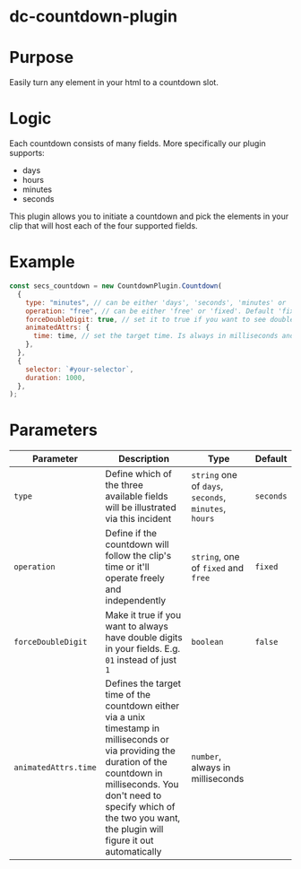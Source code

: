 # dc-countdown-plugin

# Purpose
Easily turn any element in your html to a countdown slot.

# Logic
Each countdown consists of many fields. More specifically our plugin supports:
- days
- hours
- minutes
- seconds

This plugin allows you to initiate a countdown and pick the elements in your clip that will host each of
the four supported fields.

# Example
```javascript
const secs_countdown = new CountdownPlugin.Countdown(
  {
    type: "minutes", // can be either 'days', 'seconds', 'minutes' or 'hours'
    operation: "free", // can be either 'free' or 'fixed'. Default 'fixed'
    forceDoubleDigit: true, // set it to true if you want to see double digits always (e.g. "01" instead of "1")
    animatedAttrs: {
      time: time, // set the target time. Is always in milliseconds and can either be a future uinx timestamp or just the duration of the countdown in milliseconds. Don't worry the plugin will automtically figure out what you meant
    },
  },
  {
    selector: `#your-selector`,
    duration: 1000,
  },
);
```

# Parameters
| Parameter            | Description | Type | Default |
|----------------------|-------------|------|---------|
| `type`               | Define which of the three available fields will be illustrated via this incident | `string` one of `days`, `seconds`, `minutes`, `hours` |`seconds`|
| `operation`          | Define if the countdown will follow the clip's time or it'll operate freely and independently | `string`, one of `fixed` and `free` | `fixed`|
| `forceDoubleDigit`   | Make it true if you want to always have double digits in your fields. E.g. `01` instead of just `1` | `boolean` | `false` |
| `animatedAttrs.time` | Defines the target time of the countdown either via a unix timestamp in milliseconds or via providing the duration of the countdown in milliseconds. You don't need to specify which of the two you want, the plugin will figure it out automatically |`number`, always in milliseconds |         |